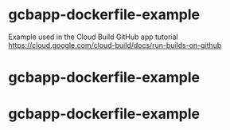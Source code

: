 # gcbapp-dockerfile-example
Example used in the Cloud Build GitHub app tutorial
https://cloud.google.com/cloud-build/docs/run-builds-on-github

# gcbapp-dockerfile-example
# gcbapp-dockerfile-example
